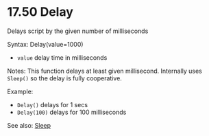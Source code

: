 # 17.50 Delay 

Delays script by the given number of milliseconds

Syntax: Delay\(value=1000\) 

* `value` delay time in milliseconds 

Notes: This function delays at least given millisecond. Internally uses `Sleep()` so the delay is fully cooperative. 

Example: 

* `Delay()` delays for 1 secs 
* `Delay(100)` delays for 100 milliseconds 

See also: [Sleep](/17-api-native-functions/1749-sleep.md)

